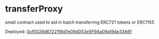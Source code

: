 # transferProxy

small contract used to aid in batch transferring ERC721 tokens or ERC1155 

Deployed: [0xf5028d67221f8d7e09dD53e5F9Aa09a194e33A6f](https://etherscan.io/address/0xf5028d67221f8d7e09dD53e5F9Aa09a194e33A6f)